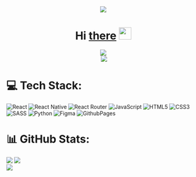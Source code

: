<div align="center">
	<img src="https://media.tenor.com/3B6fE1zIaHMAAAAd/hotz-hacker.gif" />
	<h1 align="center">
<!-- 		Hi there, I'm
		<a href="https://github.com/Bazelit" target="_blank">David</a> -->
		Hi
		<a href="https://github.com/Bazelit" target="_blank">there</a>
		<img
			src="https://github.com/blackcater/blackcater/raw/main/images/Hi.gif"
			height="32"
		/>
	</h1>
</div>


<div align="center">
	<img
		align="center"
		src="https://readme-typing-svg.herokuapp.com?font=JetBrains+Mono+Medium&pause=1000&color=70A5FD&center=%D0%9B%D0%9E%D0%96%D0%AC&vCenter=%D0%9B%D0%9E%D0%96%D0%AC&repeat=%D0%B8%D1%81%D1%82%D0%B8%D0%BD%D0%BD%D1%8B%D0%B9&width=435&lines=%F0%9F%91%A8%F0%9F%8F%BB%E2%80%8D%F0%9F%92%BBI+am+a+Frontend+developer"
	/>
</div>

<div align="center">
	<a href="https://www.codewars.com/users/Bazelit"
		><img src="https://www.codewars.com/users/Bazelit/badges/small" alt=""
	/></a>
	<img src="https://komarev.com/ghpvc/?username=your-github-Bazelit" />
</div>


# 💻 Tech Stack:
![React](https://img.shields.io/badge/react-%2320232a.svg?style=for-the-badge&logo=react&logoColor=%2361DAFB) ![React Native](https://img.shields.io/badge/react_native-%2320232a.svg?style=for-the-badge&logo=react&logoColor=%2361DAFB) ![React Router](https://img.shields.io/badge/React_Router-CA4245?style=for-the-badge&logo=react-router&logoColor=white) ![JavaScript](https://img.shields.io/badge/javascript-%23323330.svg?style=for-the-badge&logo=javascript&logoColor=%23F7DF1E) ![HTML5](https://img.shields.io/badge/html5-%23E34F26.svg?style=for-the-badge&logo=html5&logoColor=white) ![CSS3](https://img.shields.io/badge/css3-%231572B6.svg?style=for-the-badge&logo=css3&logoColor=white) ![SASS](https://img.shields.io/badge/SASS-hotpink.svg?style=for-the-badge&logo=SASS&logoColor=white) ![Python](https://img.shields.io/badge/python-3670A0?style=for-the-badge&logo=python&logoColor=ffdd54) ![Figma](https://img.shields.io/badge/figma-%23F24E1E.svg?style=for-the-badge&logo=figma&logoColor=white) ![GithubPages](https://img.shields.io/badge/github%20pages-121013?style=for-the-badge&logo=github&logoColor=white)
# 📊 GitHub Stats:
![](https://github-readme-stats.vercel.app/api?username=Bazelit&theme=chartreuse-dark&hide_border=true&include_all_commits=false&count_private=false)
![](https://github-readme-streak-stats.herokuapp.com/?user=Bazelit&theme=chartreuse-dark&hide_border=true)<br/>
![](https://github-readme-stats.vercel.app/api/top-langs/?username=Bazelit&theme=chartreuse-dark&hide_border=true&include_all_commits=false&count_private=false&layout=compact)

<!--
### 😂 Random Dev Meme
<img src='https://randommeme-five.vercel.app/' style="height: 400px;"/>
 -->

<!--
 **Bazelit/Bazelit** is a ✨ _special_ ✨ repository because its `README.md` (this file) appears on your GitHub profile.
 
 Here are some ideas to get you started:
 
 - 🔭 I’m currently working on ...
 - 🌱 I’m currently learning ...
 - 👯 I’m looking to collaborate on ...
 - 🤔 I’m looking for help with ...
 - 💬 Ask me about ...
 - 📫 How to reach me: ...
 - 😄 Pronouns: ...
 - ⚡ Fun fact: ...
 
 -->



<!-- Proudly created with GPRM ( https://gprm.itsvg.in ) -->
